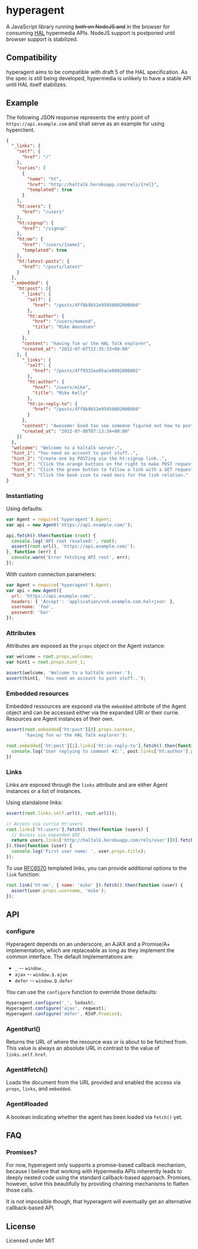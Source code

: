 # hyperagent

A JavaScript library running ~~both on NodeJS and~~ in the browser for consuming
[HAL] hypermedia APIs. NodeJS support is postponed until browser support is
stabilized.

## Compatibility

hyperagent aims to be compatible with draft 5 of the HAL specification. As the
spec is still being developed, hypermedia is unlikely to have a stable API until
HAL itself stabilizes.

## Example

The following JSON response represents the entry point of
`https://api.example.com` and shall serve as an example for using hyperclient.

```json
{
  "_links": {
    "self": {
      "href": "/"
    },
    "curies": [
      {
        "name": "ht",
        "href": "http://haltalk.herokuapp.com/rels/{rel}",
        "templated": true
      }
    ],
    "ht:users": {
      "href": "/users"
    },
    "ht:signup": {
      "href": "/signup"
    },
    "ht:me": {
      "href": "/users/{name}",
      "templated": true
    },
    "ht:latest-posts": {
      "href": "/posts/latest"
    }
  },
  "_embedded": {
    "ht:post": [{
      "_links": {
        "self": {
          "href": "/posts/4ff8b9b52e95950002000004"
        },
        "ht:author": {
          "href": "/users/mamund",
          "title": "Mike Amundsen"
        }
      },
      "content": "having fun w/ the HAL Talk explorer",
      "created_at": "2012-07-07T22:35:33+00:00"
    }, {
      "_links": {
        "self": {
          "href": "/posts/4ff9331ee85ace0002000001"
        },
        "ht:author": {
          "href": "/users/mike",
          "title": "Mike Kelly"
        },
        "ht:in-reply-to": {
          "href": "/posts/4ff8b9b52e95950002000004"
        }
      },
      "content": "Awesome! Good too see someone figured out how to post something!! ;)",
      "created_at": "2012-07-08T07:13:34+00:00"
    }]
  },
  "welcome": "Welcome to a haltalk server.",
  "hint_1": "You need an account to post stuff..",
  "hint_2": "Create one by POSTing via the ht:signup link..",
  "hint_3": "Click the orange buttons on the right to make POST requests..",
  "hint_4": "Click the green button to follow a link with a GET request..",
  "hint_5": "Click the book icon to read docs for the link relation."
}
```

### Instantiating

Using defaults:

```javascript
var Agent = require('hyperagent').Agent;
var api = new Agent('https://api.example.com/');

api.fetch().then(function (root) {
  console.log('API root resolved:', root);
  assert(root.url(), 'https://api.example.com/');
}, function (err) {
  console.warn('Error fetching API root', err);
});
```

With custom connection parameters:

```javascript
var Agent = require('hyperagent').Agent;
var api = new Agent({
  url: 'https://api.example.com/',
  headers: { 'Accept': 'application/vnd.example.com.hal+json' },
  username: 'foo',
  password: 'bar'
});
```

### Attributes

Attributes are exposed as the `props` object on the Agent instance:

```javascript
var welcome = root.props.welcome;
var hint1 = root.props.hint_1;

assert(welcome, 'Welcome to a haltalk server.');
assert(hint1, 'You need an account to post stuff..');
```

### Embedded resources

Embedded ressources are exposed via the `embedded` attribute of the Agent
object and can be accessed either via the expanded URI or their currie.
Resources are Agent instances of their own.

```javascript
assert(root.embedded['ht:post'][0].props.content,
       'having fun w/ the HAL Talk explorer');

root.embedded['ht:post'][1].links['ht:in-reply-to'].fetch().then(function (post) {
  console.log('User replying to comment #2:', post.links['ht:author'].props.title);
})
```

### Links

Links are exposed through the `links` attribute and are either Agent
instances or a list of instances.

Using standalone links:

```javascript
assert(root.links.self.url(), root.url());

// Access via currie ht:users
root.links['ht:users'].fetch().then(function (users) {
  // Access via expanded URI
  return users.links['http://haltalk.herokuapp.com/rels/user'][0].fetch();
}).then(function (user) {
  console.log('First user name: ', user.props.title);
});
```

To use [RFC6570] templated links, you can provide additional options to the `link` function:

```javascript
root.link('ht:me', { name: 'mike' }).fetch().then(function (user) {
  assert(user.props.username, 'mike');
});
```

## API


### configure

Hyperagent depends on an underscore, an AJAX and a Promise/A+ implementation, which
are replaceable as long as they implement the common interface. The default
implementations are:

- `_` -- `window._`
- `ajax` -- `window.$.ajax`
- `defer` -- `window.Q.defer`

You can use the `configure` function to override those defaults:

```javascript
Hyperagent.configure('_', lodash);
Hyperagent.configure('ajax', reqwest);
Hyperagent.configure('defer', RSVP.Promise);
```

### Agent#url()

Returns the URL of where the resource was or is about to be fetched from. This
value is always an absolute URL in contrast to the value of `links.self.href`.

### Agent#fetch()

Loads the document from the URL provided and enabled the access via `props`,
`links`, and `embedded`.

### Agent#loaded

A boolean indicating whether the agent has been loaded via `fetch()` yet.

## FAQ

### Promises?

For now, hyperagent only supports a promise-based callback mechanism, because I
believe that working with Hypermedia APIs inherently leads to deeply nested code
using the standard callback-based approach. Promises, however, solve this
beautifully by providing chaining mechanisms to flatten those calls.

It is not impossible though, that hyperagent will eventually get an alternative
callback-based API.

  [RFC6570]: http://tools.ietf.org/html/rfc6570
  [HAL]: http://tools.ietf.org/html/draft-kelly-json-hal-05

## License

Licensed under MIT
